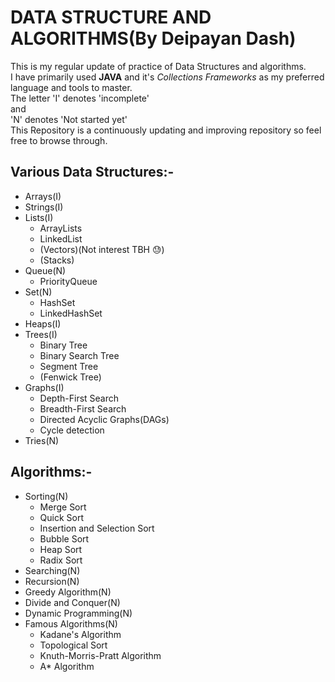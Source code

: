 # DATA STRUCTURE AND ALGORITHMS(By Deipayan Dash)

This is my regular update of practice of Data Structures and algorithms.<br/>I have primarily used **JAVA** and it's _Collections Frameworks_ as my preferred language and tools to master.<br/>
The letter 'I' denotes 'incomplete' <br/>
and <br/>
'N' denotes 'Not started yet'<br/>
This Repository is a continuously updating and improving repository so feel free to browse through.

## Various Data Structures:-

- Arrays(I)
- Strings(I)
- Lists(I)
  - ArrayLists
  - LinkedList
  - (Vectors)(Not interest TBH 😓)
  - (Stacks)
- Queue(N)
  - PriorityQueue
- Set(N)
  - HashSet
  - LinkedHashSet
- Heaps(I)
- Trees(I)
  - Binary Tree
  - Binary Search Tree
  - Segment Tree
  - (Fenwick Tree)
- Graphs(I)
  - Depth-First Search
  - Breadth-First Search
  - Directed Acyclic Graphs(DAGs)
  - Cycle detection
- Tries(N)

## Algorithms:-

- Sorting(N)
  - Merge Sort
  - Quick Sort
  - Insertion and Selection Sort
  - Bubble Sort
  - Heap Sort
  - Radix Sort
- Searching(N)
- Recursion(N)
- Greedy Algorithm(N)
- Divide and Conquer(N)
- Dynamic Programming(N)
- Famous Algorithms(N)
  - Kadane's Algorithm
  - Topological Sort
  - Knuth-Morris-Pratt Algorithm
  - A\* Algorithm
